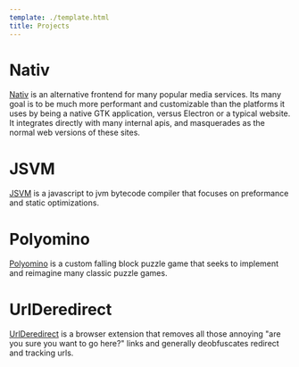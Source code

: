 ```yaml
---
template: ./template.html
title: Projects
---
```


# Nativ 
[Nativ](https://github.com/BobVarioa/nativ) is an alternative frontend for many popular media services. Its many goal is to be much more performant and customizable than the platforms it uses by being a native GTK application, versus Electron or a typical website. It integrates directly with many internal apis, and masquerades as the normal web versions of these sites.

# JSVM
[JSVM](https://github.com/BobVarioa/jsvm) is a javascript to jvm bytecode compiler that focuses on preformance and static optimizations.

# Polyomino
[Polyomino](https://github.com/BobVarioa/polyomino) is a custom falling block puzzle game that seeks to implement and reimagine many classic puzzle games.

# UrlDeredirect
[UrlDeredirect](https://github.com/BobVarioa/urlderedirect) is a browser extension that removes all those annoying "are you sure you want to go here?" links and generally deobfuscates redirect and tracking urls.
